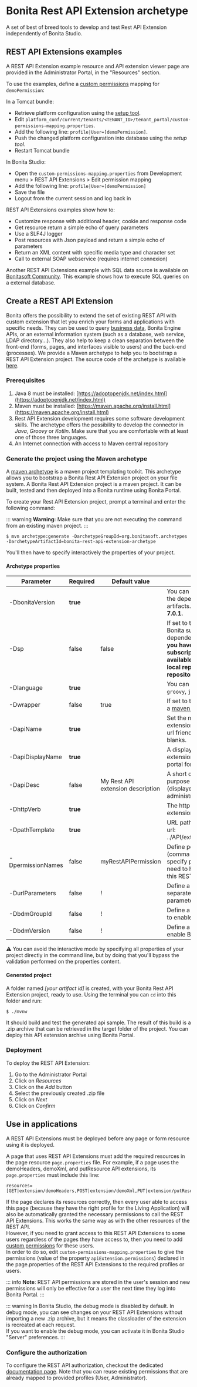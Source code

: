 # Bonita Rest API Extension archetype
A set of best of breed tools to develop and test Rest API Extension independently of Bonita Studio. 

## REST API Extensions examples

A REST API Extension example resource and API extension viewer page are provided in the Administrator Portal, in the "Resources" section.

To use the examples, define a [custom permissions](rest-api-authorization.md#custom-permissions-mapping) mapping for `demoPermission`:

In a Tomcat bundle:
* Retrieve platform configuration using the [setup tool](BonitaBPM_platform_setup.md#update_platform_conf).
* Edit `platform_conf/current/tenants/<TENANT_ID>/tenant_portal/custom-permissions-mapping.properties`.
* Add the following line: `profile|User=[demoPermission]`.
* Push the changed platform configuration into database using the _setup tool_.
* Restart Tomcat bundle

In Bonita Studio:
* Open the `custom-permissions-mapping.properties` from Development menu > REST API Extensions > Edit permission mapping
* Add the following line: `profile|User=[demoPermission]`
* Save the file
* Logout from the current session and log back in

REST API Extensions examples show how to:

* Customize response with additional header, cookie and response code
* Get resource return a simple echo of query parameters
* Use a SLF4J logger
* Post resources with Json payload and return a simple echo of parameters
* Return an XML content with specific media type and character set
* Call to external SOAP webservice (requires internet connexion)

Another REST API Extensions example with SQL data source is available on [Bonitasoft Community](http://community.bonitasoft.com/project/data-source-rest-api-extension). This example shows how to execute SQL queries on a external database.

## Create a REST API Extension

Bonita offers the possibility to extend the set of existing REST API with custom extension that let you enrich your forms and applications with specific needs. 
They can be used to query [business data](define-and-deploy-the-bdm.md), Bonita Engine APIs, or an external information system (such as a database, web service, LDAP directory...). They also help to keep a clean separation between the front-end (forms, pages, and interfaces visible to users) and the back-end (processes). 
We provide a Maven archetype to help you to bootstrap a REST API Extension project. The source code of the archetype is available [here](https://github.com/bonitasoft/bonita-rest-api-extension-archetype).

### Prerequisites

 1. Java 8 must be installed: [https://adoptopenjdk.net/index.html](https://adoptopenjdk.net/index.html)
 2. Maven must be installed: [https://maven.apache.org/install.html](https://maven.apache.org/install.html)
 3. Rest API Extension development requires some software development skills. The archetype offers the possibility to develop the connector in _Java_, _Groovy_ or _Kotlin_. Make sure that you are comfortable with at least one of those three languages. 
 4. An Internet connection with access to Maven central repository

### Generate the project using the Maven archetype

A [maven archetype](https://maven.apache.org/archetype/index.html) is a maven project templating toolkit. This archetype allows you to bootstrap a Bonita Rest API Extension project on your file system. A Bonita Rest API Extension project is a maven project. It can be built, tested and then deployed into a Bonita runtime using Bonita Portal.

To create your Rest API Extension project, prompt a terminal and enter the following command: 

::: warning
**Warning:** Make sure that you are not executing the command from an existing maven project.
:::

```
$ mvn archetype:generate -DarchetypeGroupId=org.bonitasoft.archetypes -DarchetypeArtifactId=bonita-rest-api-extension-archetype
```

You'll then have to specify interactively the properties of your project.

#### Archetype properties

    
| Parameter         | Required | Default value                     | Description                                                                            										   |
| ------------------|-------|-----------------------------------|----------------------------------------------------------------------------------------------------------------------------------|
| -DbonitaVersion   | __true__  |                                   | You can choose the version of the dependent bonita artifacts. __Minimum version is 7.0.1.__   								   |
| -Dsp              | false | false                             | If set to true, project will use Bonita subscription dependencies. __This implies you have made bonita subscription artifacts available for maven (in your local repository or enterprise repository)__ |
| -Dlanguage        | __true__  |                                   | You can choose between `groovy`, `java` or `kotlin`.                                        										   |
| -Dwrapper         | false | true                              | If set to true, project will setup a [maven wrapper](https://github.com/takari/maven-wrapper)                                    |
| -DapiName         | __true__  |                                   | Set the name of your api extension. You must enter an url friendly name without blanks. 									       |
| -DapiDisplayName  | __true__  |                                   | A display name for your api extension (displayed in the portal for the administrator) 										   |
| -DapiDesc         | false | My Rest API extension description | A short description of the purpose of your api extension (displayed in the portal for the administrator) 						   |
| -DhttpVerb        | __true__  |                                   | The http verb of your api extension 																							   |
| -DpathTemplate    | __true__  |                                   | URL path template. Resulting url: ../API/extension/myRestExtApi 																   |
| -DpermissionNames | false | myRestAPIPermission               | Define permission list (comma separated value), specify permissions a user need to have in order access this REST API extension  |
| -DurlParameters   | false | !                                 | Define a list (comma separated value) of url parameters.                                                                         |
| -DbdmGroupId      | false | !                                 | Define a BDM groupId name to enable BDM dependencies                                                                             |
| -DbdmVersion      | false | !                                 | Define a BDM version name to enable BDM dependencies                                                                             |    

⚠️ You can avoid the interactive mode by specifying all properties of your project directly in the command line, but by doing that you'll bypass the validation performed on the properties content.

#### Generated project

A folder named _[your artifact id]_ is created, with your Bonita Rest API Extension project, ready to use.
Using the terminal you can `cd` into this folder and run:

```
$ ./mvnw
```

It should build and test the generated api sample. The result of this build is a .zip archive that can be retrieved in the target folder of the project.
You can deploy this API extension archive using Bonita Portal.

### Deployment

To deploy the REST API Extension:

1. Go to the Administrator Portal
1. Click on _Resources_
1. Click on the _Add_ button
1. Select the previously created .zip file
1. Click on _Next_
1. Click on _Confirm_


## Use in applications

A REST API Extensions must be deployed before any page or form resource using it is deployed.

A page that uses REST API Extensions must add the required resources in the page resource `page.properties` file.
For example, if a page uses the demoHeaders, demoXml, and putResource API extensions, its `page.properties` must include this line:
```
resources=[GET|extension/demoHeaders,POST|extension/demoXml,PUT|extension/putResource]
```
If the page declares its resources correctly, then every user able to access this page (because they have the right profile for the Living Application) will also be automatically granted the necessary permissions to call the REST API Extensions. This works the same way as with the other resources of the REST API.  
However, if you need to grant access to this REST API Extensions to some users regardless of the pages they have access to, then you need to add [custom permissions](rest-api-authorization.md#custom-permissions-mapping) for these users.  
In order to do so, edit `custom-permissions-mapping.properties` to give the permissions (value of the property `apiExtension.permissions`) declared in the page.properties of the REST API Extensions to the required profiles or users.

::: info
**Note**: REST API permissions are stored in the user's session and new permissions will only be effective for a user the next time they log into Bonita Portal.
:::

::: warning
In Bonita Studio, the debug mode is disabled by default. In debug mode, you can see changes on your REST API Extensions without importing a new .zip archive, but it means the classloader of the extension is recreated at each request.  
If you want to enable the debug mode, you can activate it in Bonita Studio "Server" preferences.
:::

### Configure the authorization

To configure the REST API authorization, checkout the dedicated [documentation page](rest-api-authorization.md). Note that you can reuse existing permissions that are already mapped to provided profiles (User, Administrator).
